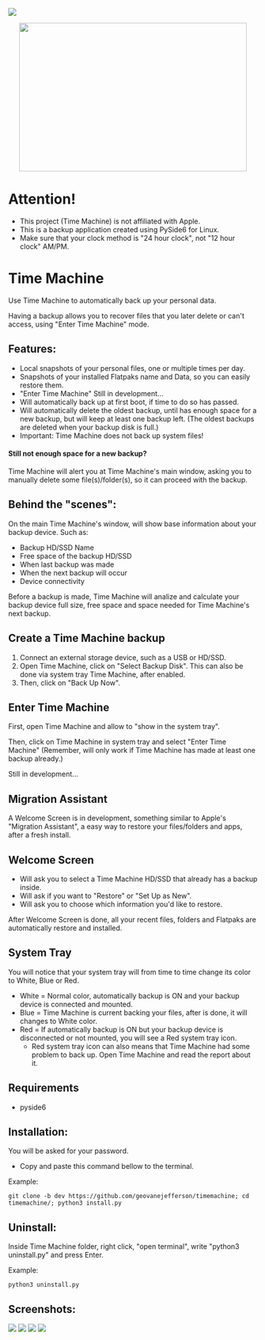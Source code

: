 ![](src/icons/backup_250px.png)
<p align="center">
  <img width="460" height="300" src="src/icons/backup_250px.png">
</p>

# Attention!
* This project (Time Machine) is not affiliated with Apple. 
* This is a backup application created using PySide6 for Linux.
* Make sure that your clock method is "24 hour clock", not "12 hour clock" AM/PM.

# Time Machine
Use Time Machine to automatically back up your personal data. 

Having a backup allows you to recover files that you later delete or can't access,
using "Enter Time Machine" mode.

## Features:
* Local snapshots of your personal files, one or multiple times per day.
* Snapshots of your installed Flatpaks name and Data, so you can easily restore them.
* "Enter Time Machine" Still in development...
* Will automatically back up at first boot, if time to do so has passed.
* Will automatically delete the oldest backup, until has enough space for a new backup, but will keep at least one backup left. 
(The oldest backups are deleted when your backup disk is full.)
* Important: Time Machine does not back up system files!

#### Still not enough space for a new backup?
  Time Machine will alert you at Time Machine's main window, asking you to manually delete some file(s)/folder(s), so it can proceed with the backup.

## Behind the "scenes":
On the main Time Machine's window, will show base information about your backup device.
Such as: 
* Backup HD/SSD Name
* Free space of the backup HD/SSD
* When last backup was made
* When the next backup will occur
* Device connectivity

Before a backup is made, Time Machine will analize and calculate your backup device full size, free space and space needed for Time Machine's next backup.

## Create a Time Machine backup
1. Connect an external storage device, such as a USB or HD/SSD.
2. Open Time Machine, click on "Select Backup Disk". This can also be done via system tray Time Machine, after enabled.
3. Then, click on "Back Up Now".

## Enter Time Machine
First, open Time Machine and allow to "show in the system tray".

Then, click on Time Machine in system tray and select "Enter Time Machine"
(Remember, will only work if Time Machine has made at least one backup already.)

Still in development...

## Migration Assistant
A Welcome Screen is in development, something similar to Apple's "Migration Assistant", a easy way to restore your files/folders and apps, after a fresh install.

## Welcome Screen
* Will ask you to select a Time Machine HD/SSD that already has a backup inside.
* Will ask if you want to "Restore" or "Set Up as New".
* Will ask you to choose which information you'd like to restore.

After Welcome Screen is done, all your recent files, folders and Flatpaks are automatically restore and installed.

## System Tray 
You will notice that your system tray will from time to time change its color to White, Blue or Red.
* White = Normal color, automatically backup is ON and your backup device is connected and mounted.
* Blue = Time Machine is current backing your files, after is done, it will changes to White color.
* Red = If automatically backup is ON but your backup device is disconnected or not mounted, you will see a Red system tray icon.
  - Red system tray icon can also means that Time Machine had some problem to back up. Open Time Machine and read the report about it.

## Requirements
* pyside6

## Installation:
You will be asked for your password.
* Copy and paste this command bellow to the terminal.

Example:

    git clone -b dev https://github.com/geovanejefferson/timemachine; cd timemachine/; python3 install.py


## Uninstall:
Inside Time Machine folder, right click, "open terminal", write "python3 uninstall.py" and press Enter.

Example:

    python3 uninstall.py

## Screenshots:
![](src/screenshots/img.png)
![](src/screenshots/img_2.png)
![](src/screenshots/img_3.png)
![](src/screenshots/img_4.png)

